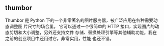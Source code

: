 ## thumbor
Thumbor 是 Python 下的一个非常著名的图片服务器，被广泛应用在各种需要动态调整图
片尺寸的场合里。
它可以通过一个很简单的 HTTP 接口，实现图片的动态剪切和大小调整，另外还支持文件
存储、替换处理引擎等其他辅助功能。我在之前的创业项目中还用过它，非常实用，性能
也还不错。
